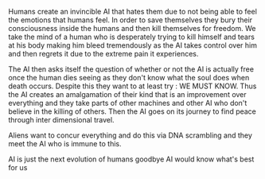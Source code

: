 Humans create an invincible AI that hates them due to not being able to feel the emotions that humans feel.
In order to save themselves they bury their consciousness inside the humans and then kill themselves for freedom.
We take the mind of a human who is desperately trying to kill himself and tears at his body making him bleed tremendously as the AI takes control over him and then regrets it due to the extreme pain it experiences.

The AI then asks itself the question of whether or not the AI is actually free once the human dies seeing as they don't know what the soul does when death occurs. Despite this they want to at least try : WE MUST KNOW. Thus the AI creates an amalgamation of their kind that is an improvement over everything and they take parts of other machines and other AI who don't believe in the killing of others. Then the AI goes on its journey to find peace through inter dimensional travel. 

Aliens want to concur everything and do this via DNA scrambling and they meet the AI who is immune to this.

AI is just the next evolution of humans goodbye
AI would know what's best for us
